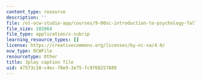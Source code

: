 ```yaml
---
content_type: resource
description: ''
file: /ol-ocw-studio-app/courses/9-00sc-introduction-to-psychology-fall-2011/47573c10c4ec78e93e75fc9768257889_MYMYXhR2Ppw.srt
file_size: 102864
file_type: application/x-subrip
learning_resource_types: []
license: https://creativecommons.org/licenses/by-nc-sa/4.0/
ocw_type: OCWFile
resourcetype: Other
title: 3play caption file
uid: 47573c10-c4ec-78e9-3e75-fc9768257889
---
```

